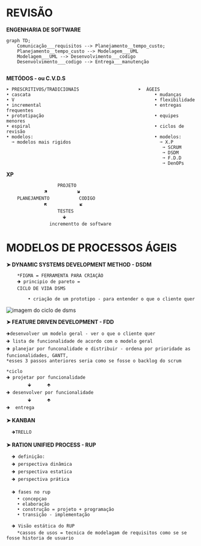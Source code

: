 # REVISÃO
  
  **ENGENHARIA DE SOFTWARE**

```mermaid
graph TD;
    Comunicação___requisitos --> Planejamento__tempo_custo;
    Planejamento__tempo_custo --> Modelagem___UML
    Modelagem___UML --> Desenvolvimento___codigo
    Desenvolvimento___codigo --> Entrega___manutenção
        
```
  **METÓDOS - ou C.V.D.S**

    ➤ PRESCRITIVOS/TRADICIONAIS                      ➤  ÁGEIS
    • cascata                                              • mudanças
    • V                                                    • flexibilidade
    • incremental                                          • entregas frequentes  
    • prototipação                                         • equipes menores
    • espiral                                              • ciclos de revisão
    • modelos:                                             • modelos:
      ➞ modelos mais rigidos                                 ➞ X.P
                                                              ➞ SCRUM
                                                              ➞ DSDM
                                                              ➞ F.D.D
                                                              ➞ DenOPs
**XP**

                       PROJETO
                  🡽           🡾
        PLANEJAMENTO           CODIGO
                  🡼            🡿
                       TESTES
                         🡻
                    incrementto de software

# MODELOS DE PROCESSOS ÁGEIS

**➤ DYNAMIC SYSTEMS DEVELOPMENT METHOD - DSDM**

        *FIGMA = FERRAMENTA PARA CRIAÇÃO
        🡺 principio de pareto = 
        CICLO DE VIDA DSMS
        
            • criação de um prototipo - para entender o que o cliente quer 
![imagem do ciclo de dsms](https://github.com/vanessacezarn/3_Semestre/issues/5#issue-2931544930) 

**➤ FEATURE DRIVEN DEVELOPMENT - FDD**

    🡺desenvolver um modelo geral - ver o que o cliente quer 
    🡺 lista de funcionalidade de acordo com o modelo geral
    🡺 planejar por funconalidade e distribuir - ordena por prioridade as funcionalidades, GANTT, 
    *esses 3 passos anteriores seria como se fosse o backlog do scrum

    *ciclo
    🡺 projetar por funcionalidade
            🡻      🡹 
    🡺 desenvolver por funcionalidade
            🡻      🡹
    🡺  entrega

**➤ KANBAN**
      
      🡺TRELLO

**➤ RATION UNIFIED PROCESS - RUP**
      
      🡺 definição:
      🡺 perspectiva dinâmica
      🡺 perspectiva estatica
      🡺 perspectiva prática

      🡺 fases no rup
        • concepçao
        • elaboração
        • construção = projeto + programação
        • transição - implementação

      🡺 Visão estática do RUP
        *cassos de usos = tecnica de modelagam de requisitos como se se fosse historia de usuario
            















